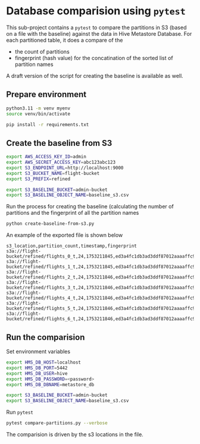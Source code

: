 # Database comparision using `pytest`

This sub-project contains a `pytest` to compare the partitions in S3 (based on a file with the baseline) against the data in Hive Metastore Database. For each partitioned table, it does a compare of the 

 * the count of partitions 
 * fingerprint (hash value) for the concatination of the sorted list of partition names

A draft version of the script for creating the baseline is available as well.

## Prepare environment

```bash
python3.11 -m venv myenv
source venv/bin/activate

pip install -r requirements.txt
```

## Create the baseline from S3

```bash
export AWS_ACCESS_KEY_ID=admin
export AWS_SECRET_ACCESS_KEY=abc123abc123
export S3_ENDPOINT_URL=http://localhost:9000
export S3_BUCKET_NAME=flight-bucket
export S3_PREFIX=refined

export S3_BASELINE_BUCKET=admin-bucket
export S3_BASELINE_OBJECT_NAME=baseline_s3.csv
```

Run the process for creating the baseline (calculating the number of partitions and the fingerprint of all the partition names

```bash
python create-baseline-from-s3.py
```

An example of the exported file is shown below

```csv
s3_location,partition_count,timestamp,fingerprint
s3a://flight-bucket/refined/flights_0_t,24,1753211845,ed3a4fc1db3ad3ddf87012aaaaffc9fad61672bc6f9cf11365d466fa8f50d03d
s3a://flight-bucket/refined/flights_1_t,24,1753211845,ed3a4fc1db3ad3ddf87012aaaaffc9fad61672bc6f9cf11365d466fa8f50d03d
s3a://flight-bucket/refined/flights_2_t,24,1753211846,ed3a4fc1db3ad3ddf87012aaaaffc9fad61672bc6f9cf11365d466fa8f50d03d
s3a://flight-bucket/refined/flights_3_t,24,1753211846,ed3a4fc1db3ad3ddf87012aaaaffc9fad61672bc6f9cf11365d466fa8f50d03d
s3a://flight-bucket/refined/flights_4_t,24,1753211846,ed3a4fc1db3ad3ddf87012aaaaffc9fad61672bc6f9cf11365d466fa8f50d03d
s3a://flight-bucket/refined/flights_5_t,24,1753211846,ed3a4fc1db3ad3ddf87012aaaaffc9fad61672bc6f9cf11365d466fa8f50d03d
s3a://flight-bucket/refined/flights_6_t,24,1753211846,ed3a4fc1db3ad3ddf87012aaaaffc9fad61672bc6f9cf11365d466fa8f50d03d
```

## Run the comparision

Set environment variables

```bash
export HMS_DB_HOST=localhost
export HMS_DB_PORT=5442
export HMS_DB_USER=hive
export HMS_DB_PASSWORD=<password>
export HMS_DB_DBNAME=metastore_db

export S3_BASELINE_BUCKET=admin-bucket
export S3_BASELINE_OBJECT_NAME=baseline_s3.csv
```

Run `pytest`

```bash
pytest compare-partitions.py --verbose
```

The comparision is driven by the s3 locations in the file.